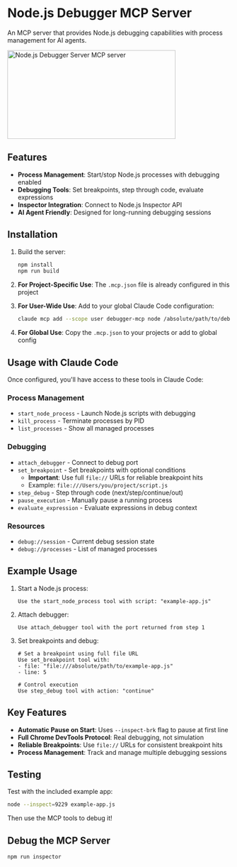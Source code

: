 # Node.js Debugger MCP Server

An MCP server that provides Node.js debugging capabilities with process management for AI agents.

<a href="https://glama.ai/mcp/servers/@qckfx/node-debugger-mcp">
  <img width="380" height="200" src="https://glama.ai/mcp/servers/@qckfx/node-debugger-mcp/badge" alt="Node.js Debugger Server MCP server" />
</a>

## Features

- **Process Management**: Start/stop Node.js processes with debugging enabled
- **Debugging Tools**: Set breakpoints, step through code, evaluate expressions
- **Inspector Integration**: Connect to Node.js Inspector API
- **AI Agent Friendly**: Designed for long-running debugging sessions

## Installation

1. Build the server:
   ```bash
   npm install
   npm run build
   ```

2. **For Project-Specific Use**: The `.mcp.json` file is already configured in this project

3. **For User-Wide Use**: Add to your global Claude Code configuration:
   ```bash
   claude mcp add --scope user debugger-mcp node /absolute/path/to/debugger-mcp/build/index.js
   ```

4. **For Global Use**: Copy the `.mcp.json` to your projects or add to global config

## Usage with Claude Code

Once configured, you'll have access to these tools in Claude Code:

### Process Management
- `start_node_process` - Launch Node.js scripts with debugging
- `kill_process` - Terminate processes by PID
- `list_processes` - Show all managed processes

### Debugging
- `attach_debugger` - Connect to debug port
- `set_breakpoint` - Set breakpoints with optional conditions
  - **Important**: Use full `file://` URLs for reliable breakpoint hits
  - Example: `file:///Users/you/project/script.js`
- `step_debug` - Step through code (next/step/continue/out)
- `pause_execution` - Manually pause a running process
- `evaluate_expression` - Evaluate expressions in debug context

### Resources
- `debug://session` - Current debug session state
- `debug://processes` - List of managed processes

## Example Usage

1. Start a Node.js process:
   ```
   Use the start_node_process tool with script: "example-app.js"
   ```

2. Attach debugger:
   ```
   Use attach_debugger tool with the port returned from step 1
   ```

3. Set breakpoints and debug:
   ```
   # Set a breakpoint using full file URL
   Use set_breakpoint tool with:
   - file: "file:///absolute/path/to/example-app.js"
   - line: 5
   
   # Control execution
   Use step_debug tool with action: "continue"
   ```

## Key Features

- **Automatic Pause on Start**: Uses `--inspect-brk` flag to pause at first line
- **Full Chrome DevTools Protocol**: Real debugging, not simulation
- **Reliable Breakpoints**: Use `file://` URLs for consistent breakpoint hits
- **Process Management**: Track and manage multiple debugging sessions

## Testing

Test with the included example app:
```bash
node --inspect=9229 example-app.js
```

Then use the MCP tools to debug it!

## Debug the MCP Server

```bash
npm run inspector
```